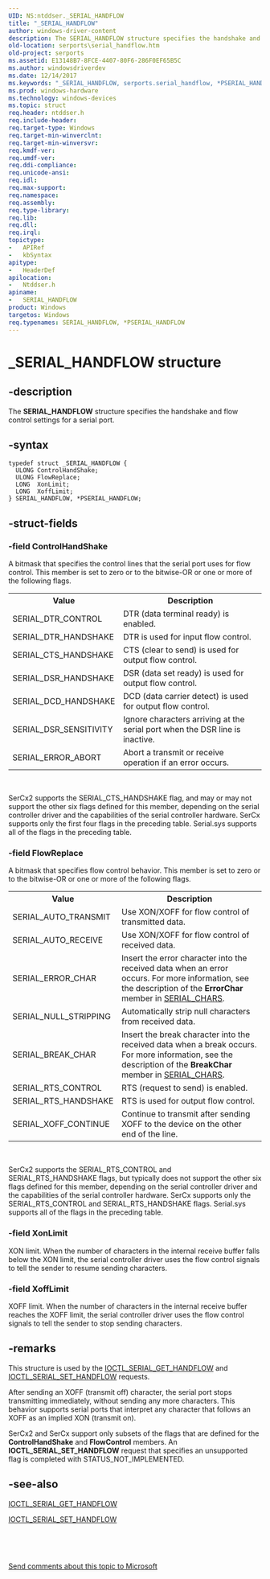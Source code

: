 ```yaml
---
UID: NS:ntddser._SERIAL_HANDFLOW
title: "_SERIAL_HANDFLOW"
author: windows-driver-content
description: The SERIAL_HANDFLOW structure specifies the handshake and flow control settings for a serial port.
old-location: serports\serial_handflow.htm
old-project: serports
ms.assetid: E13148B7-8FCE-4407-80F6-286F0EF65B5C
ms.author: windowsdriverdev
ms.date: 12/14/2017
ms.keywords: "_SERIAL_HANDFLOW, serports.serial_handflow, *PSERIAL_HANDFLOW, ntddser/PSERIAL_HANDFLOW, PSERIAL_HANDFLOW, SERIAL_HANDFLOW, SERIAL_HANDFLOW structure [Serial Ports], PSERIAL_HANDFLOW structure pointer [Serial Ports], ntddser/SERIAL_HANDFLOW"
ms.prod: windows-hardware
ms.technology: windows-devices
ms.topic: struct
req.header: ntddser.h
req.include-header: 
req.target-type: Windows
req.target-min-winverclnt: 
req.target-min-winversvr: 
req.kmdf-ver: 
req.umdf-ver: 
req.ddi-compliance: 
req.unicode-ansi: 
req.idl: 
req.max-support: 
req.namespace: 
req.assembly: 
req.type-library: 
req.lib: 
req.dll: 
req.irql: 
topictype:
-	APIRef
-	kbSyntax
apitype:
-	HeaderDef
apilocation:
-	Ntddser.h
apiname:
-	SERIAL_HANDFLOW
product: Windows
targetos: Windows
req.typenames: SERIAL_HANDFLOW, *PSERIAL_HANDFLOW
---
```


# _SERIAL_HANDFLOW structure


## -description


The <b>SERIAL_HANDFLOW</b> structure specifies the handshake and flow control settings for a serial port.


## -syntax


````
typedef struct _SERIAL_HANDFLOW {
  ULONG ControlHandShake;
  ULONG FlowReplace;
  LONG  XonLimit;
  LONG  XoffLimit;
} SERIAL_HANDFLOW, *PSERIAL_HANDFLOW;
````


## -struct-fields




### -field ControlHandShake

A bitmask that specifies the control lines that the serial port uses for flow control. This member is set to zero or to the bitwise-OR or one or more of the following flags.

<table>
<tr>
<th>Value</th>
<th>Description</th>
</tr>
<tr>
<td>SERIAL_DTR_CONTROL</td>
<td>DTR (data terminal ready) is enabled.</td>
</tr>
<tr>
<td>SERIAL_DTR_HANDSHAKE</td>
<td>DTR is used for input flow control.</td>
</tr>
<tr>
<td>SERIAL_CTS_HANDSHAKE</td>
<td>CTS (clear to send) is used for output flow control.</td>
</tr>
<tr>
<td>SERIAL_DSR_HANDSHAKE</td>
<td>DSR (data set ready) is used for output flow control.</td>
</tr>
<tr>
<td>SERIAL_DCD_HANDSHAKE</td>
<td>DCD (data carrier detect) is used for output flow control.</td>
</tr>
<tr>
<td>SERIAL_DSR_SENSITIVITY</td>
<td>Ignore characters arriving at the serial port when the DSR line is inactive.</td>
</tr>
<tr>
<td>SERIAL_ERROR_ABORT</td>
<td>Abort a transmit or receive operation if an error occurs.</td>
</tr>
</table>
 

SerCx2 supports the SERIAL_CTS_HANDSHAKE flag, and may or may not support the other six flags defined for this member, depending on the serial controller driver and the capabilities of the serial controller hardware. SerCx supports only the first four flags in the preceding table. Serial.sys supports all of the flags in the preceding table.


### -field FlowReplace

A bitmask that specifies flow control behavior. This member is set to zero or to the bitwise-OR or one or more of the following flags.

<table>
<tr>
<th>Value</th>
<th>Description</th>
</tr>
<tr>
<td>SERIAL_AUTO_TRANSMIT</td>
<td>Use XON/XOFF for flow control of transmitted data.
        </td>
</tr>
<tr>
<td>SERIAL_AUTO_RECEIVE</td>
<td>Use XON/XOFF for flow control of received data.</td>
</tr>
<tr>
<td>SERIAL_ERROR_CHAR</td>
<td>Insert the error character into the received data when an error occurs. For more information, see the description of the <b>ErrorChar</b> member in <a href="..\ntddser\ns-ntddser-_serial_chars.md">SERIAL_CHARS</a>.</td>
</tr>
<tr>
<td>SERIAL_NULL_STRIPPING</td>
<td>Automatically strip null characters from received data.</td>
</tr>
<tr>
<td>SERIAL_BREAK_CHAR</td>
<td>Insert the break character into the received data when a break occurs. For more information, see the description of the <b>BreakChar</b> member in <a href="..\ntddser\ns-ntddser-_serial_chars.md">SERIAL_CHARS</a>.</td>
</tr>
<tr>
<td>SERIAL_RTS_CONTROL</td>
<td>RTS (request to send) is enabled.
        </td>
</tr>
<tr>
<td>SERIAL_RTS_HANDSHAKE</td>
<td>RTS is used for output flow control.
        </td>
</tr>
<tr>
<td>SERIAL_XOFF_CONTINUE</td>
<td>Continue to transmit after sending XOFF to the device on the other end of the line.
        </td>
</tr>
</table>
 

SerCx2 supports the SERIAL_RTS_CONTROL and SERIAL_RTS_HANDSHAKE flags, but typically does not support the other six flags defined for this member, depending on the serial controller driver and the capabilities of the serial controller hardware. SerCx supports only the SERIAL_RTS_CONTROL and SERIAL_RTS_HANDSHAKE flags. Serial.sys supports all of the flags in the preceding table.


### -field XonLimit

XON limit. When the number of characters in the internal receive buffer falls below the XON limit, the serial controller driver uses the flow control signals to tell the sender to resume sending characters.


### -field XoffLimit

XOFF limit. When the number of characters in the internal receive buffer reaches the XOFF limit, the serial controller driver uses the flow control signals to tell the sender to stop sending characters.


## -remarks



This structure is used by the <a href="..\ntddser\ni-ntddser-ioctl_serial_get_handflow.md">IOCTL_SERIAL_GET_HANDFLOW</a> and <a href="..\ntddser\ni-ntddser-ioctl_serial_set_handflow.md">IOCTL_SERIAL_SET_HANDFLOW</a> requests.

After sending an XOFF (transmit off) character, the serial port stops transmitting immediately, without sending any more characters. This behavior supports serial ports that interpret any character that follows an XOFF as an implied XON (transmit on).

SerCx2 and SerCx support only subsets of the flags that are defined for the <b>ControlHandShake</b> and <b>FlowControl</b> members. An <b>IOCTL_SERIAL_SET_HANDFLOW</b> request that specifies an unsupported flag is completed with STATUS_NOT_IMPLEMENTED.




## -see-also

<a href="..\ntddser\ni-ntddser-ioctl_serial_get_handflow.md">IOCTL_SERIAL_GET_HANDFLOW</a>



<a href="..\ntddser\ni-ntddser-ioctl_serial_set_handflow.md">IOCTL_SERIAL_SET_HANDFLOW</a>



 

 

<a href="mailto:wsddocfb@microsoft.com?subject=Documentation%20feedback [serports\serports]:%20SERIAL_HANDFLOW structure%20 RELEASE:%20(12/14/2017)&amp;body=%0A%0APRIVACY STATEMENT%0A%0AWe use your feedback to improve the documentation. We don't use your email address for any other purpose, and we'll remove your email address from our system after the issue that you're reporting is fixed. While we're working to fix this issue, we might send you an email message to ask for more info. Later, we might also send you an email message to let you know that we've addressed your feedback.%0A%0AFor more info about Microsoft's privacy policy, see http://privacy.microsoft.com/en-us/default.aspx." title="Send comments about this topic to Microsoft">Send comments about this topic to Microsoft</a>

